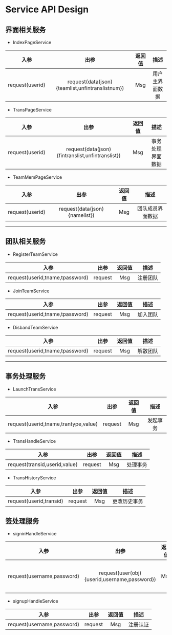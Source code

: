 <!--
 * @Description: 
 * @Version: 
 * @Autor: Zhangchunhao
 * @Date: 2022-04-23 14:57:45
 * @LastEditors: Zhanchunhao
 * @LastEditTime: 2022-04-28 21:19:49
-->
# Service API Design

## 界面相关服务

* IndexPageService

|      入参       |                      出参                       | 返回值 |      描述      |
| :-------------: | :---------------------------------------------: | :----: | :------------: |
| request(userid) | request(data(json){teamlist,unfintranslistnum}) |  Msg   | 用户主界面数据 |


* TransPageService

|      入参       |                       出参                       | 返回值 |       描述       |
| :-------------: | :----------------------------------------------: | :----: | :--------------: |
| request(userid) | request(data(json){fintranslist,unfintranslist}) |  Msg   | 事务处理界面数据 |

* TeamMemPageService

|      入参       |             出参              | 返回值 |       描述       |
| :-------------: | :---------------------------: | :----: | :--------------: |
| request(userid) | request(data(json){namelist}) |  Msg   | 团队成员界面数据 |

---
## 团队相关服务

* RegisterTeamService

|              入参               |  出参   | 返回值 |   描述   |
| :-----------------------------: | :-----: | :----: | :------: |
| request(userid,tname,tpassword) | request |  Msg   | 注册团队 |

* JoinTeamService

|              入参               |  出参   | 返回值 |   描述   |
| :-----------------------------: | :-----: | :----: | :------: |
| request(userid,tname,tpassword) | request |  Msg   | 加入团队 |

* DisbandTeamService

|              入参               |  出参   | 返回值 |   描述   |
| :-----------------------------: | :-----: | :----: | :------: |
| request(userid,tname,tpassword) | request |  Msg   | 解散团队 |

---
## 事务处理服务

* LaunchTransService

|                 入参                 |  出参   | 返回值 |   描述   |
| :----------------------------------: | :-----: | :----: | :------: |
| request(userid,tname,trantype,value) | request |  Msg   | 发起事务 |

* TransHandleService

|             入参              |  出参   | 返回值 |   描述   |
| :---------------------------: | :-----: | :----: | :------: |
| request(transid,userid,value) | request |  Msg   | 处理事务 |

* TransHistoryService

|          入参           |  出参   | 返回值 |     描述     |
| :---------------------: | :-----: | :----: | :----------: |
| request(userid,transid) | request |  Msg   | 更改历史事务 |

## 签处理服务

* signinHandleService

|            入参            |                     出参                     | 返回值 |   描述   |
| :------------------------: | :------------------------------------------: | :----: | :------: |
| request(username,password) | request(user(obj){userid,username,password}) |  Msg   | 签入认证 |

* signupHandleService

|            入参            |  出参   | 返回值 |   描述   |
| :------------------------: | :-----: | :----: | :------: |
| request(username,password) | request |  Msg   | 注册认证 |